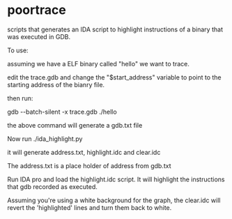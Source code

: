 poortrace
=========

scripts that generates an IDA script to highlight instructions of a binary that was executed in GDB. 

To use:

assuming we have a ELF binary called "hello" we want to trace.

edit the trace.gdb and change the "$start_address" variable to point to the starting address of the bianry file.

then run:

gdb --batch-silent -x trace.gdb ./hello

the above command will generate a gdb.txt file

Now run ./ida_highlight.py

it will generate address.txt, highlight.idc and clear.idc

The address.txt is a place holder of address from gdb.txt

Run IDA pro and load the highlight.idc script.  It will highlight the instructions that gdb recorded as executed.

Assuming you're using a white background for the graph, the clear.idc will revert the 'highlighted' lines and turn 
them back to white.
